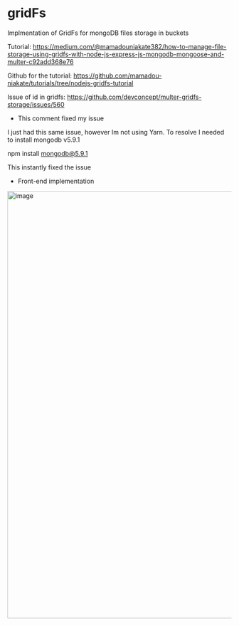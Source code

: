 # gridFs
Implmentation of GridFs for mongoDB files storage in buckets

Tutorial:
https://medium.com/@mamadouniakate382/how-to-manage-file-storage-using-gridfs-with-node-js-express-js-mongodb-mongoose-and-multer-c92add368e76

Github for the tutorial:
https://github.com/mamadou-niakate/tutorials/tree/nodejs-gridfs-tutorial

Issue of id in gridfs:
https://github.com/devconcept/multer-gridfs-storage/issues/560
- This comment fixed my issue

I just had this same issue, however Im not using Yarn.
To resolve I needed to install mongodb v5.9.1

npm install mongodb@5.9.1

This instantly fixed the issue

- Front-end implementation
<img width="960" alt="image" src="https://github.com/mank-423/gridFs/assets/96490105/3e271a20-5b55-44b2-b32f-5fc317d33566">

